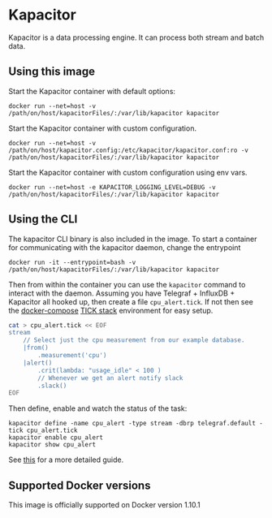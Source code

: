 # Kapacitor

Kapacitor is a data processing engine. It can process both stream and batch data.

## Using this image

Start the Kapacitor container with default options:

	docker run --net=host -v /path/on/host/kapacitorFiles/:/var/lib/kapacitor kapacitor

Start the Kapacitor container with custom configuration.

    docker run --net=host -v /path/on/host/kapacitor.config:/etc/kapacitor/kapacitor.conf:ro -v /path/on/host/kapacitorFiles/:/var/lib/kapacitor kapacitor

Start the Kapacitor container with custom configuration using env vars.

    docker run --net=host -e KAPACITOR_LOGGING_LEVEL=DEBUG -v /path/on/host/kapacitorFiles/:/var/lib/kapacitor kapacitor


## Using the CLI

The kapacitor CLI binary is also included in the image.
To start a container for communicating with the kapacitor daemon, change the entrypoint

    docker run -it --entrypoint=bash -v /path/on/host/kapacitorFiles/:/var/lib/kapacitor kapacitor

Then from within the container you can use the `kapacitor` command to interact with the daemon.
Assuming you have Telegraf + InfluxDB + Kapacitor all hooked up,
then create a file `cpu_alert.tick`.
If not then see the [docker-compose](https://docs.docker.com/compose/) [TICK stack](https://github.com/influxdata/TICK-docker) environment for easy setup.

```sh
cat > cpu_alert.tick << EOF
stream
    // Select just the cpu measurement from our example database.
    |from()
        .measurement('cpu')
    |alert()
        .crit(lambda: "usage_idle" < 100 )
        // Whenever we get an alert notify slack
        .slack()
EOF
```

Then define, enable and watch the status of the task:

    kapacitor define -name cpu_alert -type stream -dbrp telegraf.default -tick cpu_alert.tick
    kapacitor enable cpu_alert
    kapacitor show cpu_alert


See [this](https://docs.influxdata.com/kapacitor/latest/introduction/getting_started/) for a more detailed guide.

## Supported Docker versions

This image is officially supported on Docker version 1.10.1
